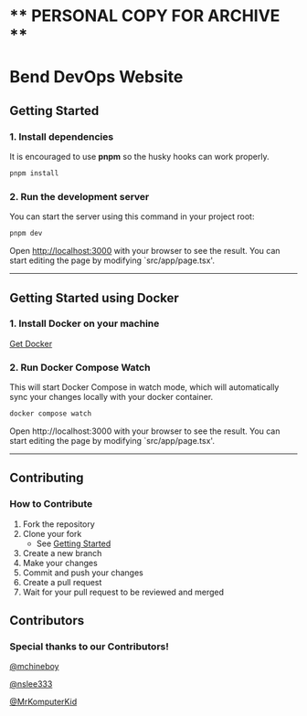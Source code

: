 # ** PERSONAL COPY FOR ARCHIVE ** 

# Bend DevOps Website

## Getting Started

### 1. Install dependencies

It is encouraged to use **pnpm** so the husky hooks can work properly.

```bash
pnpm install
```

### 2. Run the development server

You can start the server using this command in your project root:

```bash
pnpm dev
```

Open [http://localhost:3000](http://localhost:3000) with your browser to see the result. You can start editing the page by modifying `src/app/page.tsx'.

---

## Getting Started using Docker

### 1. Install Docker on your machine

[Get Docker](https://docs.docker.com/get-docker/)

### 2. Run Docker Compose Watch

This will start Docker Compose in watch mode, which will automatically sync your changes locally with your docker container.

```bash
docker compose watch
```

Open http://localhost:3000 with your browser to see the result. You can start editing the page by modifying `src/app/page.tsx'.

---

## Contributing

### How to Contribute

1. Fork the repository
2. Clone your fork
   - See [Getting Started](https://github.com/bend-devops/benddevops?tab=readme-ov-file#getting-started)
3. Create a new branch
4. Make your changes
5. Commit and push your changes
6. Create a pull request
7. Wait for your pull request to be reviewed and merged

## Contributors

### Special thanks to our Contributors!

[@mchineboy](https://github.com/mchineboy)

[@nslee333](https://github.com/nslee333)

[@MrKomputerKid](https://github.com/MrKomputerKid)
